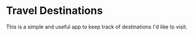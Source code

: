 # Travel Destinations

This is a simple and useful app to keep track of destinations I'd like to visit.
